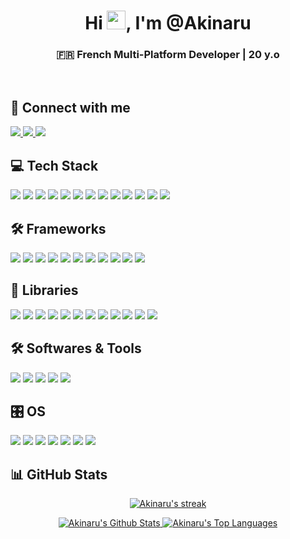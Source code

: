 <h1 align="center">Hi <img src="https://raw.githubusercontent.com/MartinHeinz/MartinHeinz/master/wave.gif" width="30px">, I'm @Akinaru</h1>
<h3 align="center">🇫🇷 French Multi-Platform Developer | 20 y.o</h3>
<br/>

## 🤝 Connect with me
<p align="left">
    <a href="https://www.instagram.com/maxime.glt/">
        <img src="https://img.shields.io/badge/Instagram-000000?style=for-the-badge&logo=instagram&logoColor=white"/>
    </a>
    <a href="https://github.com/Akinaru">
        <img src="https://img.shields.io/badge/GitHub-000000?style=for-the-badge&logo=github&logoColor=white"/>
    </a>
    <a href="https://www.linkedin.com/in/maxime-gallotta/">
        <img src="https://img.shields.io/badge/LinkedIn-000000?style=for-the-badge&logo=linkedin&logoColor=white"/>
    </a>
</p>

## 💻 Tech Stack
<p align="left">
    <img src="https://img.shields.io/badge/JavaScript-000000?style=for-the-badge&logo=javascript&logoColor=white"/>
    <img src="https://img.shields.io/badge/PHP-000000?style=for-the-badge&logo=php&logoColor=white"/>
    <img src="https://img.shields.io/badge/Java-000000?style=for-the-badge&logo=openjdk&logoColor=white"/>
    <img src="https://img.shields.io/badge/HTML5-000000?style=for-the-badge&logo=html5&logoColor=white"/>
    <img src="https://img.shields.io/badge/TypeScript-000000?style=for-the-badge&logo=typescript&logoColor=white"/>
    <img src="https://img.shields.io/badge/CSS3-000000?style=for-the-badge&logo=css3&logoColor=white"/>
    <img src="https://img.shields.io/badge/Python-000000?style=for-the-badge&logo=python&logoColor=white"/>
    <img src="https://img.shields.io/badge/C%23-000000?style=for-the-badge&logo=c-sharp&logoColor=white"/>
    <img src="https://img.shields.io/badge/Arduino-000000?style=for-the-badge&logo=Arduino&logoColor=white"/>
    <img src="https://img.shields.io/badge/Raspberry%20Pi-000000?style=for-the-badge&logo=Raspberry%20Pi&logoColor=white"/>
    <img src="https://img.shields.io/badge/PostgreSQL-000000?style=for-the-badge&logo=postgresql&logoColor=white"/>
    <img src="https://img.shields.io/badge/MySQL-000000?style=for-the-badge&logo=mysql&logoColor=white"/>
    <img src="https://img.shields.io/badge/MongoDB-000000?style=for-the-badge&logo=mongodb&logoColor=white"/>
</p>

## 🛠️ Frameworks
<p align="left">
    <img src="https://img.shields.io/badge/React-000000?style=for-the-badge&logo=react&logoColor=white"/>
    <img src="https://img.shields.io/badge/Vue.js-000000?style=for-the-badge&logo=vue.js&logoColor=white"/>
    <img src="https://img.shields.io/badge/Node.js-000000?style=for-the-badge&logo=node.js&logoColor=white"/>
    <img src="https://img.shields.io/badge/Express.js-000000?style=for-the-badge&logo=express&logoColor=white"/>
    <img src="https://img.shields.io/badge/Laravel-000000?style=for-the-badge&logo=laravel&logoColor=white"/>
    <img src="https://img.shields.io/badge/Flutter-000000?style=for-the-badge&logo=flutter&logoColor=white"/>
    <img src="https://img.shields.io/badge/Symfony-000000?style=for-the-badge&logo=symfony&logoColor=white"/>
    <img src="https://img.shields.io/badge/MonoGame-000000?style=for-the-badge&logo=monogame&logoColor=white"/>
    <img src="https://img.shields.io/badge/Blazor-000000?style=for-the-badge&logo=blazor&logoColor=white"/>
    <img src="https://img.shields.io/badge/Spring%20Boot-000000?style=for-the-badge&logo=spring-boot&logoColor=white"/>
    <img src="https://img.shields.io/badge/flask-000000?style=for-the-badge&logo=flask&logoColor=white"/>
</p>

## 📖 Libraries
<p align="left">
    <img src="https://img.shields.io/badge/tailwindcss-000000?style=for-the-badge&logo=tailwind-css&logoColor=white"/>
    <img src="https://img.shields.io/badge/Socket.io-000000?style=for-the-badge&logo=socket.io&logoColor=white"/>
    <img src="https://img.shields.io/badge/daisyui-000000?style=for-the-badge&logo=daisyui&logoColor=white"/>
    <img src="https://img.shields.io/badge/bootstrap-000000?style=for-the-badge&logo=bootstrap&logoColor=white"/>
    <img src="https://img.shields.io/badge/threejs-000000?style=for-the-badge&logo=three.js&logoColor=white"/>
    <img src="https://img.shields.io/badge/TensorFlow-000000?style=for-the-badge&logo=tensorflow&logoColor=white"/>
    <img src="https://img.shields.io/badge/PyTorch-000000?style=for-the-badge&logo=pytorch&logoColor=white"/>
    <img src="https://img.shields.io/badge/Keras-000000?style=for-the-badge&logo=keras&logoColor=white"/>
    <img src="https://img.shields.io/badge/pandas-000000?style=for-the-badge&logo=pandas&logoColor=white"/>
    <img src="https://img.shields.io/badge/Matplotlib-000000?style=for-the-badge&logo=Matplotlib&logoColor=white"/>
    <img src="https://img.shields.io/badge/numpy-000000?style=for-the-badge&logo=numpy&logoColor=white"/>
    <img src="https://img.shields.io/badge/scikit--learn-000000?style=for-the-badge&logo=scikit-learn&logoColor=white"/>
</p>

## 🛠️ Softwares & Tools
<p align="left">
    <img src="https://img.shields.io/badge/Visual%20Studio%20Code-000000?style=for-the-badge&logo=visual-studio-code&logoColor=white"/>
    <img src="https://img.shields.io/badge/Visual%20Studio-000000?style=for-the-badge&logo=visual-studio&logoColor=white"/>
    <img src="https://img.shields.io/badge/VIM-000000?style=for-the-badge&logo=vim&logoColor=white"/>
    <img src="https://img.shields.io/badge/IntelliJIDEA-000000?style=for-the-badge&logo=intellij-idea&logoColor=white"/>
    <img src="https://img.shields.io/badge/Eclipse-000000?style=for-the-badge&logo=Eclipse&logoColor=white"/>
</p>

## 🎛️ OS
<p align="left">
    <img src="https://img.shields.io/badge/Debian-000000?style=for-the-badge&logo=debian&logoColor=white"/>
    <img src="https://img.shields.io/badge/Ubuntu-000000?style=for-the-badge&logo=ubuntu&logoColor=white"/>
    <img src="https://img.shields.io/badge/iOS-000000?style=for-the-badge&logo=ios&logoColor=white"/>
    <img src="https://img.shields.io/badge/Kali-000000?style=for-the-badge&logo=kalilinux&logoColor=white"/>
    <img src="https://img.shields.io/badge/Linux-000000?style=for-the-badge&logo=linux&logoColor=white"/>
    <img src="https://img.shields.io/badge/mac%20os-000000?style=for-the-badge&logo=macos&logoColor=white"/>
    <img src="https://img.shields.io/badge/Windows-000000?style=for-the-badge&logo=windows&logoColor=white"/>
</p>

## 📊 GitHub Stats
<p align="center">
    <a href="https://github.com/Akinaru/github-readme-streak-stats">
        <img title="🔥 Get streak stats for your profile at git.io/streak-stats" alt="Akinaru's streak" src="https://github-readme-streak-stats.herokuapp.com/?user=Akinaru&theme=black-ice&hide_border=true&stroke=0000&background=060A0CD0"/>
    </a>
</p>
<p align="center">
    <a href="https://github.com/Akinaru">
        <img alt="Akinaru's Github Stats" src="https://github-readme-stats.vercel.app/api?username=Akinaru&show_icons=true&count_private=true&theme=react&hide_border=true&bg_color=0D1117"/>
    </a>
    <a href="https://github.com/Akinaru">
        <img alt="Akinaru's Top Languages" src="https://github-readme-stats.vercel.app/api/top-langs/?username=Akinaru&langs_count=8&count_private=true&layout=compact&theme=react&hide_border=true&bg_color=0D1117"/>
    </a>
</p>
